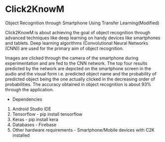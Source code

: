 # Click2KnowM
Object Recognition through Smartphone Using Transfer Learning(Modified)

Click2KnowM is about achieving the goal of object recognition through advanced techniques like deep learning on handy devices like smartphones and tablets. Deep learning algorithms (Convolutional Neural Networks (CNN)) are used for the primary aim of object recognition. 

Images are clicked through the camera of the smartphone during experimentation and are fed to the CNN network. The top four results predicted by the network are depicted on the smartphone screen in the audio and the visual form i.e. predicted object name and the probability of predicted object being the one actually clicked in the decreasing order of probabilities. The accuracy obtained in object recognition is about 93% through the application.

- Dependencies 

1. Android Studio IDE
2. Tensorflow - pip install tensorflow
3. Keras - pip install kera
4. Databases - Firebase
5. Other hardware requirements - Smartphone/Mobile devices with C2K installed
